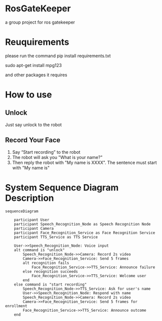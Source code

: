 # RosGateKeeper
a group project for ros gatekeeper

# Reuquirements
please run the command
pip install requirements.txt

sudo apt-get install mpg123 

and other packages it requires

# How to use
## Unlock
Just say unlock to the robot

## Record Your Face
1. Say “Start recording” to the robot
2. The robot will ask you "What is your name?"
3. Then reply the robot with "My name is XXXX". The sentence must start with "My name is"



# System Sequence Diagram Description
```mermaid
sequenceDiagram

    participant User
    participant Speech_Recognition_Node as Speech Recognition Node
    participant Camera
    participant Face_Recognition_Service as Face Recognition Service
    participant TTS_Service as TTS Service

    User->>Speech_Recognition_Node: Voice input
    alt command is "unlock"
        Speech_Recognition_Node->>Camera: Record 2s video
        Camera->>Face_Recognition_Service: Send 5 frames
        alt recognition fails
            Face_Recognition_Service->>TTS_Service: Announce failure
        else recognition succeeds
            Face_Recognition_Service->>TTS_Service: Welcome user
        end
    else command is "start recording"
        Speech_Recognition_Node->>TTS_Service: Ask for user's name
        User->>Speech_Recognition_Node: Respond with name
        Speech_Recognition_Node->>Camera: Record 2s video
        Camera->>Face_Recognition_Service: Send 5 frames for enrollment
        Face_Recognition_Service->>TTS_Service: Announce outcome
    end

